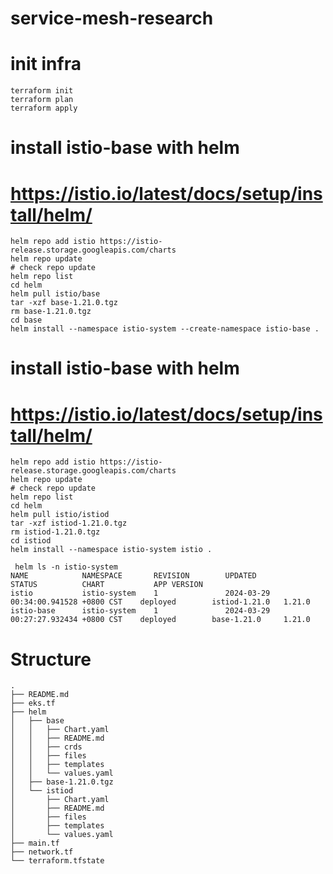 # service-mesh-research

# init infra
```
terraform init
terraform plan
terraform apply
```

# install istio-base with helm
# https://istio.io/latest/docs/setup/install/helm/
```
helm repo add istio https://istio-release.storage.googleapis.com/charts
helm repo update
# check repo update
helm repo list
cd helm
helm pull istio/base
tar -xzf base-1.21.0.tgz
rm base-1.21.0.tgz
cd base
helm install --namespace istio-system --create-namespace istio-base .
```

# install istio-base with helm
# https://istio.io/latest/docs/setup/install/helm/
```
helm repo add istio https://istio-release.storage.googleapis.com/charts
helm repo update
# check repo update
helm repo list
cd helm
helm pull istio/istiod
tar -xzf istiod-1.21.0.tgz
rm istiod-1.21.0.tgz
cd istiod
helm install --namespace istio-system istio .
```
```
 helm ls -n istio-system
NAME            NAMESPACE       REVISION        UPDATED                                 STATUS          CHART           APP VERSION
istio           istio-system    1               2024-03-29 00:34:00.941528 +0800 CST    deployed        istiod-1.21.0   1.21.0     
istio-base      istio-system    1               2024-03-29 00:27:27.932434 +0800 CST    deployed        base-1.21.0     1.21.0
```


# Structure
```
.
├── README.md
├── eks.tf
├── helm
│   ├── base
│   │   ├── Chart.yaml
│   │   ├── README.md
│   │   ├── crds
│   │   ├── files
│   │   ├── templates
│   │   └── values.yaml
│   ├── base-1.21.0.tgz
│   └── istiod
│       ├── Chart.yaml
│       ├── README.md
│       ├── files
│       ├── templates
│       └── values.yaml
├── main.tf
├── network.tf
└── terraform.tfstate
```